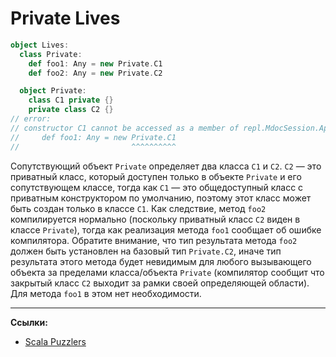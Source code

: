 # Private Lives

```scala
object Lives:
  class Private:
    def foo1: Any = new Private.C1
    def foo2: Any = new Private.C2

  object Private:
    class C1 private {}
    private class C2 {}
// error:
// constructor C1 cannot be accessed as a member of repl.MdocSession.App.Lives.Private.C1 from class Private.
//     def foo1: Any = new Private.C1
//                         ^^^^^^^^^^
```

Сопутствующий объект `Private` определяет два класса `C1` и `C2`. 
`C2` — это приватный класс, который доступен только в объекте `Private` и его сопутствующем классе, 
тогда как `C1` — это общедоступный класс с приватным конструктором по умолчанию, 
поэтому этот класс может быть создан только в классе `C1`. 
Как следствие, метод `foo2` компилируется нормально (поскольку приватный класс `C2` виден в классе `Private`), 
тогда как реализация метода `foo1` сообщает об ошибке компилятора.
Обратите внимание, что тип результата метода `foo2` должен быть установлен на базовый тип `Private.C2`, 
иначе тип результата этого метода будет невидимым для любого вызывающего объекта 
за пределами класса/объекта `Private` 
(компилятор сообщит что закрытый класс `C2` выходит за рамки своей определяющей области). 
Для метода `foo1` в этом нет необходимости.


---

**Ссылки:**
- [Scala Puzzlers](https://scalapuzzlers.com/index.html#pzzlr-015)
